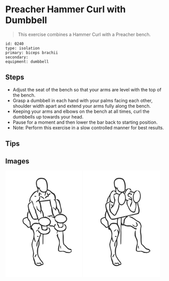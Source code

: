 # Preacher Hammer Curl with Dumbbell
> This exercise combines a Hammer Curl with a Preacher bench.

``` 
id: 0240 
type: isolation 
primary: biceps brachii 
secondary:  
equipment: dumbbell 
``` 

## Steps

 - Adjust the seat of the bench so that your arms are level with the top of the bench.
 - Grasp a dumbbell in each hand with your palms facing each other, shoulder width apart and extend your arms fully along the bench.
 - Keeping your arms and elbows on the bench at all times, curl the dumbbells up towards your head.
 - Pause for a moment and then lower the bar back to starting position.
 - Note: Perform this exercise in a slow controlled manner for best results.

## Tips


## Images

<svg width="240" height="250pt" viewBox="0 0 180 250" xmlns="http://www.w3.org/2000/svg">
  <g fill="#FFF">
    <path d="M0 0h180v250H0V0m74.33 21.47c-3.71 4.47-2.28 10.51-1.31 15.66.89 3.22 3.35 5.9 3.07 9.43-2.44 1.03-5.05 1.76-7.28 3.22-4.91 3.5-7.79 8.98-10.8 14.04-.91 3.69-2.61 7.82-1.05 11.53 1.53-3.25 2.31-6.83 2.37-10.42 4.14-6.69 8.9-13.59 16.48-16.64-.52 1.54-1 3.09-1.42 4.66 3.97-2.46 3.46-7.3 3.41-11.34 1.6 1.99 2.69 4.32 4.16 6.39 2.8 3.44 7.61 4.46 11.8 3.46-.55 2.86-1.26 5.71-1.33 8.64 1.54-2.5 2.95-5.13 3.43-8.06.01-1.48 1.17-2.34 2.12-3.27.16-.5.47-1.52.63-2.02 2.89.57 5.98 1.34 7.65 4 2.03 3.42 6.73 4.05 8.27 7.85 1.43 2.9 1.32 6.26 2.05 9.36-.91-.34-2.73-1.01-3.63-1.35 6.29 5.92 8.02 15.94 4.53 23.74-1.9-1.29-3.48-4.76-6.23-3.47 2.9 2.2 5.75 4.55 7.89 7.53.19-1.83.4-3.65.64-5.48 4.27 2.84 4.91 8.25 6.53 12.72 1.47-.29 3.03-.3 4.41-.94 1.56-3.24 2.61-7.06 1.23-10.56-2-5.87-2.08-12.2-4.2-18.04-.96-3.31-4.69-5.47-8.06-4.67.11.34.33 1.03.44 1.38 1.35.96 3.12 1.47 4.13 2.84 3.17 6.03 4.39 12.81 5.8 19.41.95 3.2-.43 6.5-1.96 9.28-.65-2.29-1.1-4.62-1.78-6.9-.86-2.88-4.12-4.34-4.62-7.39-1.18-5.16-.66-10.81-3.47-15.53.33-4.74 1.13-9.93-1.59-14.17-1.71-3.69-6.18-4.4-8.8-7.22-2.27-2.51-5.3-4.07-8.53-4.98.96-6.53.63-13.41-1.99-19.54-1.38-3.88-5.04-7.24-9.31-7.25-4.85-.83-10.58-.2-13.68 4.1m4.31 29.98c.11 3.1-.5 6.21.02 9.29.94-.78 1.85-1.59 2.77-2.38-.04-1.9-.07-3.81-.07-5.71 1.07 1.92 2.17 3.85 3.57 5.56-.14-2.1-1.19-3.91-2.29-5.64-1.34-.35-2.67-.73-4-1.12m19.3-.38c-.03 1.6-.01 3.21.04 4.81.92 1.14 1.69 2.39 2.16 3.79-.99.01-1.98.02-2.98.01-2.02 1.28-3.92 2.89-4.36 5.38 2.54.02 4.11-1.86 5.55-3.68.63.15 1.88.44 2.51.58.63-1.62.54-3.81 2.23-4.76 1.06-1.06 3.86-1.84 2.37-3.69-2.05.31-3.57 1.81-5.11 3.06-.41-2-.8-4.08-2.41-5.5m-28.7 8.33c-.42.58-.84 1.16-1.25 1.75 1.53.18 3.05.36 4.58.53l-.08-1.86-3.25-.42m11.87.62c1.33 2.09 3.75 2.66 5.81 3.73 1.67 1.22 3.08 2.76 4.63 4.12-.57-5.07-5.87-7.55-10.44-7.85m-1.47 2.26c.28 2.06-.26 4.05-.98 5.96-3.03 1.13-5.61 3.25-7.16 6.11 2.4-.07 4.02-1.86 5.74-3.26 2.6 3.76 4.4 8.25 4.45 12.87.46 3.86 2.54 8.28-.48 11.67-1.58-2.13-3.71-3.75-5.44-5.73-.72-1.7-1.11-3.51-1.55-5.29-.56-.62-1.11-1.24-1.67-1.86 1.01 2.83 1.4 5.81 1.71 8.78 2.68 1.93 4.74 4.73 7.96 5.84.02 1.73.45 3.43 1.41 4.89.32-2.93.12-5.88.55-8.79 2.77 4.41 4.18 9.62 4.05 14.83.56.15 1.69.43 2.25.58.49-6.01-1.52-12.36-5.27-17.07.21-6.26-1.57-12.32-3.19-18.29 7.32-.83 14.63-1.79 21.96-2.64.33 5.35 1.23 10.68 3.71 15.5.59 6.22.77 12.79 3.94 18.38-4.55-.43-8.87 1.43-13.27 2.26-.04.18-.12.53-.17.71 1.44.09 2.88.11 4.32.07.1.36.29 1.08.39 1.44 1.18-.13 3.56-.38 4.74-.5a97.91 97.91 0 0 0-4.78-1.17c3.32-.19 6.56-1.03 9.69-2.11.45 1.02.91 2.04 1.37 3.06-2.4-.57-4.87-.65-7.32-.63 2.75 1.58 5.97 2.22 8.56 4.06 1.03 2.05.84 4.6 2.24 6.51 1.09 1.61 2.75 2.69 4.23 3.9.18 1.97-.53 4.34 1.06 5.9 1.4 1.69 1.74 3.91 2.38 5.95 2.68.12 5.36.12 8.04.1 1.05-1.07 2.11-2.14 3.16-3.21.02-2.45.03-4.9.07-7.35 4.48-1.72 8.88-5.37 8.86-10.55-.76-6.12-6.56-9.7-11.9-11.54-6.13.13-13.69 1.03-17.09 6.88-1.55-3.46-3.81-6.72-4.24-10.58-.44-4.76-1.51-9.46-3.25-13.91-1.89-4.79-1.26-10.14-3.39-14.85l2.58-1.12c-9.4 1.03-18.76 2.36-28.12 3.73 1.21-3.79 2.64-7.72 1.19-11.7-.46.71-.91 1.44-1.34 2.17m-18.91 6.83c.28 1.13.83 3.39 1.11 4.52-3.16.78-6.79 2-8.19 5.23-2.24 4.73.68 9.83.18 14.77.8.6 1.6 1.22 2.44 1.78l-3.35-.53c5.86 5.25 6.26 14 12.02 19.32 3.39 2.07 7.55 1.49 11.04-.02 1.99 2.77 2.3 6.18 2.53 9.48-4.07-1.1-8.52-1.63-12.48.22-2.8 1.04-3.76 4.07-5.37 6.31-2.33-3.93-.2-9.05-3.16-12.6-1.33-1.93-2.59-3.91-4.01-5.77-.41-4.49-.66-9.16 1.16-13.4-.52-.77-1.03-1.54-1.55-2.3-1.69 3.97-3.06 8.17-1.72 12.49-2.73 1.25-5.72 1.89-8.37 3.3-4.27 3.66-2.82 11.44 1.76 14.33 3.22 2.14 5.74 5.08 8.28 7.97.8.04 2.42.13 3.23.17.86-.52 1.73-1.03 2.6-1.54-.01 1.41-.2 2.84-.01 4.26.82 1.66 2.78 1.79 4.35 2.18 2.33 4.13 4.1 8.86 3.03 13.65.37 7.4-4.05 13.8-4.78 21.03.38 5.81 2.81 11.26 3.56 17.02.47 3.61-.39 7.21-.49 10.82 1.06 3.56.82 7.42 2.55 10.78 1.47 2.6.61 6.25 3.09 8.28 3.84 3.9 10.71 4.55 15.06 1.17 1.57-.32 4.05-.35 4.2-2.47.59-2.78-1.71-4.85-3.19-6.87-3.2-3.28-5.22-7.42-7.58-11.28-2.47-5.1-1.94-11.01-1.57-16.49.24-4.53 3.3-8.42 3.16-13 .2-4.16-1.04-8.4.36-12.45.71-3.65 3.07-6.81 3.1-10.61l3.87 1.04c.34 8.03-.4 16.08.07 24.12.5-.81.99-1.63 1.48-2.44-.02-7.03.22-14.05.36-21.07 4.19-.47 8.77-.15 12.45-2.53 2.17-1.99 3.93-4.79 3.53-7.86.02-2.91-1.72-6.83-5.15-6.63 1.55 2.82 4.85 6.07 2.61 9.44-5.14 7.7-18.28 7.11-23.24-.5-.78-.93-1.08-2.6-2.56-2.57-.68 1.25.35 2.89.42 4.25 1.8 1.38 3.46 2.92 5.12 4.45-3.19 5.34-3.55 11.81-6.93 17.03-2.45 4.09-3.01 9.02-2.39 13.68 3.46-3.69.99-9.77 4.46-13.67.09 3.74.57 7.66-.74 11.26-4.18 9.09-3.76 20.55 1.98 28.88 2.33 4.96 6.41 8.67 9.45 13.16-1.06.42-2.12.84-3.18 1.25-1.2-1.37-1.98-4.36-4.37-3.61-2.45.5-4.94.62-7.41.17-.19.45-.57 1.35-.77 1.8 2.94.42 5.9.59 8.83.02.56.35 1.69 1.05 2.26 1.4-3.57 3.1-9.71 2.68-12.45-1.3-.92-5.78-3.9-10.92-5.16-16.61.18-2.71 1.21-5.32.99-8.06-.5-6.47-3.24-12.52-3.82-18.97-.02-4.89 1.8-9.55 3.46-14.08 1.66 2.33 1.51 6.41 4.62 7.3-1.24-5.04-3.5-9.98-3.54-15.2 1.7-7.44-1.79-14.75-6.41-20.41 1.65-2.4 2.97-5.33 5.58-6.84 4.02-1.15 8.24 0 12.34-.26.7.9 1.41 1.8 2.11 2.7.54.14 1.62.43 2.16.57-.15 3.74 1.11 7.24 2.1 10.78 4.18.63 9.91 3.45 12.92-.85 1.82-2.35.05-5.48-.24-8.06 1.53-.79 3.06-1.6 4.58-2.42.38.68.76 1.36 1.15 2.04l-2.89-.62c3.76 3.21 9.15.07 13.1 3.11.38 1.49.79 2.97 1.2 4.46 2.02 1.65 3.97 3.39 6.11 4.88-.45 2.3-.83 4.64-1.84 6.78 1.89-1.66 2.62-4.34 3.79-6.52 3.21 2.15 7.15.5 10.71.66.94 10.17-.86 20.59 2.01 30.53 3.82 2.88 6.51 6.87 9.95 10.12 2.28 2.36 5.79 2.05 8.47 3.62.49 1.59-1.07 2.77-2.2 3.56-2.28 1.69-5.2.38-7.74.29-3.2-.16-5.74-2.76-9-2.52-3.34-.21-7.33 1.51-9.99-1.26.3-4.19.4-8.5 1.91-12.48.04-3.68.29-7.38-.16-11.04-.34-2.92-2.3-5.26-3.33-7.94-.59-2.41-.72-4.91-.96-7.37-.32-.06-.94-.19-1.26-.26-.33 1.11-.62 2.22-.87 3.35l-1.04-.18c1.75 5.62 5.58 10.51 6.07 16.52.62 4.11-1.16 7.96-1.99 11.9-.66 2.77-.47 5.63-.4 8.45 2.48 2.36 5.92 2.73 9.17 2.1 3.7-.87 6.86 1.44 10.03 2.95 2.3-.14 4.57.3 6.86.42 1.94-.48 3.63-1.65 5.33-2.66l.37-.42c.13-1.53.21-3.09-.12-4.6-.58-2.96-4.27-1.83-6.28-3.16-4.2-2.65-6.53-7.39-10.83-9.95-2.32-6.81-.9-14.05-1.5-21.06-.37-3.04-1.12-6.01-1.49-9.05 1.56-.59 3.12-1.19 4.68-1.77 1.76-2.38 3.92-4.93 3.34-8.12.17-3.6-2.53-7.24-6.29-7.4 1.29 1.92 3 3.52 4.2 5.51 1.61 4.19-2.29 7.94-5.93 9.24-7.47 3.18-16.9-.62-19.84-8.26 1.15-2.11 2.88-4.08 3.18-6.54-1.06.31-2.1.7-3.14 1.07-.3 1.27-.6 2.53-.89 3.8-3.27-1.81-7.01-2.05-10.64-1.5 1.13-3.46 4.18-7 2.61-10.78-1.63-4.53-5.82-7.43-10.21-8.93-.16-.24-.46-.73-.61-.98-6.35.65-13.31 1.57-17.78 6.67-.99-4.75-2.27-9.47-4.35-13.87-1.41-2.98-.91-6.5-2.53-9.39-2.16-3.71-4.82-7.39-5.23-11.79-.45-4.03-2.22-8.01-5.29-10.72m16.44 68.69l1.15.44c1.05-1.94 2.03-3.92 2.71-6.02-2.16.88-5.23 2.84-3.86 5.58m-5.52 5.21a5.394 5.394 0 0 0 5.14-5.04c-1.93 1.44-3.78 3.03-5.14 5.04m3.08 10.33c0 .6 0 1.78-.01 2.37 1.48-.12 2.95-.33 4.4-.67-1.21-1.14-2.82-1.44-4.39-1.7m55.99 30.57c-.13-2.79-.41-5.56-.73-8.33-2.24 2.49-1.22 6.02.73 8.33m-60 14.6c-.75 1.69-2.62 3.45-1.44 5.39 2.24-2.14 3.4-5.05 4.54-7.85-1.32.4-2.54 1.13-3.1 2.46z"/>
    <path d="M75.41 23.41c3.84-4.55 10.65-4.68 15.82-2.62 3.19 1.56 4.17 5.24 5.11 8.37 1.31 5.13 1.32 10.52.94 15.78-.32 3.54-4.36 4.86-7.38 4.6-4.11-.19-7.27-3.37-9.24-6.72.47-.66.94-1.31 1.41-1.96-3.24-.28-5.99-2.02-7.49-4.91.01-4.18-1.8-8.77.83-12.54zM55.62 79.38c1.61-2.44 4.43-3.63 6.68-5.35 3.18 5.4 3.06 11.99 6.38 17.32 1.48 2.68 1.06 5.93 2.38 8.67 1.79 4.07 3.04 8.34 4.02 12.66-3.08.2-6.17.2-9.25-.03-4.09-7.52-7.59-15.38-10.28-23.5-.4-3.2-1.59-6.73.07-9.77zM121.84 105.83c5.99-2.55 13.97-2.3 18.77 2.52 1.91 1.65 2.13 4.24 2.42 6.57-1.9 4.88-7.16 6.87-12.06 6.81-6.31.71-12.35-3.23-14.76-9 1.24-2.73 2.55-5.84 5.63-6.9zM42.43 116.08c1.19-3.66 5.6-3.88 8.67-5.04 1.81 3.02 2.9 6.65 5.65 8.99.15 3.66.77 7.28 1.7 10.81-1.2.65-2.41 1.29-3.62 1.93-2.91-2.64-5.35-5.81-8.69-7.96-2.9-1.82-4.21-5.43-3.71-8.73zM84.83 112.39c6.05-2.01 13.96-1.64 18.31 3.59 2.25 2.47 2.15 6.58-.06 9.04-1.96 2.38-5.12 3.01-7.95 3.67l.74 1.29c-5.62-1.27-12.5-1.7-15.84-7.16-3.54-3.86.76-9.17 4.8-10.43zM123.27 122.87c3.64 1.38 7.55 1.4 11.38 1.17.01 2.03.03 4.05.05 6.08-1.94 2.74-5.09 2.85-8.14 2.54-.28-2.55-.75-5.18-3.12-6.62-.06-1.06-.12-2.11-.17-3.17zM85.97 130.26c3.71.97 7.54 1.07 11.35.83.02 1.69.07 3.38.13 5.07-1.24.92-2.38 2.04-3.82 2.65-2.45.71-4.54-.99-6.6-2 0-2.23.34-4.62-1.06-6.55z"/>
  </g>
  <g fill="#333">
    <path d="M74.33 21.47c3.1-4.3 8.83-4.93 13.68-4.1 4.27.01 7.93 3.37 9.31 7.25 2.62 6.13 2.95 13.01 1.99 19.54 3.23.91 6.26 2.47 8.53 4.98 2.62 2.82 7.09 3.53 8.8 7.22 2.72 4.24 1.92 9.43 1.59 14.17 2.81 4.72 2.29 10.37 3.47 15.53.5 3.05 3.76 4.51 4.62 7.39.68 2.28 1.13 4.61 1.78 6.9 1.53-2.78 2.91-6.08 1.96-9.28-1.41-6.6-2.63-13.38-5.8-19.41-1.01-1.37-2.78-1.88-4.13-2.84-.11-.35-.33-1.04-.44-1.38 3.37-.8 7.1 1.36 8.06 4.67 2.12 5.84 2.2 12.17 4.2 18.04 1.38 3.5.33 7.32-1.23 10.56-1.38.64-2.94.65-4.41.94-1.62-4.47-2.26-9.88-6.53-12.72-.24 1.83-.45 3.65-.64 5.48-2.14-2.98-4.99-5.33-7.89-7.53 2.75-1.29 4.33 2.18 6.23 3.47 3.49-7.8 1.76-17.82-4.53-23.74.9.34 2.72 1.01 3.63 1.35-.73-3.1-.62-6.46-2.05-9.36-1.54-3.8-6.24-4.43-8.27-7.85-1.67-2.66-4.76-3.43-7.65-4-.16.5-.47 1.52-.63 2.02-.95.93-2.11 1.79-2.12 3.27-.48 2.93-1.89 5.56-3.43 8.06.07-2.93.78-5.78 1.33-8.64-4.19 1-9-.02-11.8-3.46-1.47-2.07-2.56-4.4-4.16-6.39.05 4.04.56 8.88-3.41 11.34.42-1.57.9-3.12 1.42-4.66-7.58 3.05-12.34 9.95-16.48 16.64-.06 3.59-.84 7.17-2.37 10.42-1.56-3.71.14-7.84 1.05-11.53 3.01-5.06 5.89-10.54 10.8-14.04 2.23-1.46 4.84-2.19 7.28-3.22.28-3.53-2.18-6.21-3.07-9.43-.97-5.15-2.4-11.19 1.31-15.66m1.08 1.94c-2.63 3.77-.82 8.36-.83 12.54 1.5 2.89 4.25 4.63 7.49 4.91-.47.65-.94 1.3-1.41 1.96 1.97 3.35 5.13 6.53 9.24 6.72 3.02.26 7.06-1.06 7.38-4.6.38-5.26.37-10.65-.94-15.78-.94-3.13-1.92-6.81-5.11-8.37-5.17-2.06-11.98-1.93-15.82 2.62z"/>
    <path d="M78.64 51.45c1.33.39 2.66.77 4 1.12 1.1 1.73 2.15 3.54 2.29 5.64-1.4-1.71-2.5-3.64-3.57-5.56 0 1.9.03 3.81.07 5.71-.92.79-1.83 1.6-2.77 2.38-.52-3.08.09-6.19-.02-9.29zM97.94 51.07c1.61 1.42 2 3.5 2.41 5.5 1.54-1.25 3.06-2.75 5.11-3.06 1.49 1.85-1.31 2.63-2.37 3.69-1.69.95-1.6 3.14-2.23 4.76-.63-.14-1.88-.43-2.51-.58-1.44 1.82-3.01 3.7-5.55 3.68.44-2.49 2.34-4.1 4.36-5.38 1 .01 1.99 0 2.98-.01-.47-1.4-1.24-2.65-2.16-3.79-.05-1.6-.07-3.21-.04-4.81zM69.24 59.4l3.25.42.08 1.86c-1.53-.17-3.05-.35-4.58-.53.41-.59.83-1.17 1.25-1.75zM81.11 60.02c4.57.3 9.87 2.78 10.44 7.85-1.55-1.36-2.96-2.9-4.63-4.12-2.06-1.07-4.48-1.64-5.81-3.73z"/>
    <path d="M79.64 62.28c.43-.73.88-1.46 1.34-2.17 1.45 3.98.02 7.91-1.19 11.7 9.36-1.37 18.72-2.7 28.12-3.73l-2.58 1.12c2.13 4.71 1.5 10.06 3.39 14.85 1.74 4.45 2.81 9.15 3.25 13.91.43 3.86 2.69 7.12 4.24 10.58 3.4-5.85 10.96-6.75 17.09-6.88 5.34 1.84 11.14 5.42 11.9 11.54.02 5.18-4.38 8.83-8.86 10.55-.04 2.45-.05 4.9-.07 7.35-1.05 1.07-2.11 2.14-3.16 3.21-2.68.02-5.36.02-8.04-.1-.64-2.04-.98-4.26-2.38-5.95-1.59-1.56-.88-3.93-1.06-5.9-1.48-1.21-3.14-2.29-4.23-3.9-1.4-1.91-1.21-4.46-2.24-6.51-2.59-1.84-5.81-2.48-8.56-4.06 2.45-.02 4.92.06 7.32.63-.46-1.02-.92-2.04-1.37-3.06-3.13 1.08-6.37 1.92-9.69 2.11 1.6.35 3.2.74 4.78 1.17-1.18.12-3.56.37-4.74.5-.1-.36-.29-1.08-.39-1.44-1.44.04-2.88.02-4.32-.07.05-.18.13-.53.17-.71 4.4-.83 8.72-2.69 13.27-2.26-3.17-5.59-3.35-12.16-3.94-18.38-2.48-4.82-3.38-10.15-3.71-15.5-7.33.85-14.64 1.81-21.96 2.64 1.62 5.97 3.4 12.03 3.19 18.29 3.75 4.71 5.76 11.06 5.27 17.07-.56-.15-1.69-.43-2.25-.58.13-5.21-1.28-10.42-4.05-14.83-.43 2.91-.23 5.86-.55 8.79-.96-1.46-1.39-3.16-1.41-4.89-3.22-1.11-5.28-3.91-7.96-5.84-.31-2.97-.7-5.95-1.71-8.78.56.62 1.11 1.24 1.67 1.86.44 1.78.83 3.59 1.55 5.29 1.73 1.98 3.86 3.6 5.44 5.73 3.02-3.39.94-7.81.48-11.67-.05-4.62-1.85-9.11-4.45-12.87-1.72 1.4-3.34 3.19-5.74 3.26 1.55-2.86 4.13-4.98 7.16-6.11.72-1.91 1.26-3.9.98-5.96m42.2 43.55c-3.08 1.06-4.39 4.17-5.63 6.9 2.41 5.77 8.45 9.71 14.76 9 4.9.06 10.16-1.93 12.06-6.81-.29-2.33-.51-4.92-2.42-6.57-4.8-4.82-12.78-5.07-18.77-2.52m1.43 17.04c.05 1.06.11 2.11.17 3.17 2.37 1.44 2.84 4.07 3.12 6.62 3.05.31 6.2.2 8.14-2.54-.02-2.03-.04-4.05-.05-6.08-3.83.23-7.74.21-11.38-1.17z"/>
    <path d="M60.73 69.11c3.07 2.71 4.84 6.69 5.29 10.72.41 4.4 3.07 8.08 5.23 11.79 1.62 2.89 1.12 6.41 2.53 9.39 2.08 4.4 3.36 9.12 4.35 13.87 4.47-5.1 11.43-6.02 17.78-6.67.15.25.45.74.61.98 4.39 1.5 8.58 4.4 10.21 8.93 1.57 3.78-1.48 7.32-2.61 10.78 3.63-.55 7.37-.31 10.64 1.5.29-1.27.59-2.53.89-3.8 1.04-.37 2.08-.76 3.14-1.07-.3 2.46-2.03 4.43-3.18 6.54 2.94 7.64 12.37 11.44 19.84 8.26 3.64-1.3 7.54-5.05 5.93-9.24-1.2-1.99-2.91-3.59-4.2-5.51 3.76.16 6.46 3.8 6.29 7.4.58 3.19-1.58 5.74-3.34 8.12-1.56.58-3.12 1.18-4.68 1.77.37 3.04 1.12 6.01 1.49 9.05.6 7.01-.82 14.25 1.5 21.06 4.3 2.56 6.63 7.3 10.83 9.95 2.01 1.33 5.7.2 6.28 3.16.33 1.51.25 3.07.12 4.6l-.37.42c-1.7 1.01-3.39 2.18-5.33 2.66-2.29-.12-4.56-.56-6.86-.42-3.17-1.51-6.33-3.82-10.03-2.95-3.25.63-6.69.26-9.17-2.1-.07-2.82-.26-5.68.4-8.45.83-3.94 2.61-7.79 1.99-11.9-.49-6.01-4.32-10.9-6.07-16.52l1.04.18c.25-1.13.54-2.24.87-3.35.32.07.94.2 1.26.26.24 2.46.37 4.96.96 7.37 1.03 2.68 2.99 5.02 3.33 7.94.45 3.66.2 7.36.16 11.04-1.51 3.98-1.61 8.29-1.91 12.48 2.66 2.77 6.65 1.05 9.99 1.26 3.26-.24 5.8 2.36 9 2.52 2.54.09 5.46 1.4 7.74-.29 1.13-.79 2.69-1.97 2.2-3.56-2.68-1.57-6.19-1.26-8.47-3.62-3.44-3.25-6.13-7.24-9.95-10.12-2.87-9.94-1.07-20.36-2.01-30.53-3.56-.16-7.5 1.49-10.71-.66-1.17 2.18-1.9 4.86-3.79 6.52 1.01-2.14 1.39-4.48 1.84-6.78-2.14-1.49-4.09-3.23-6.11-4.88-.41-1.49-.82-2.97-1.2-4.46-3.95-3.04-9.34.1-13.1-3.11l2.89.62c-.39-.68-.77-1.36-1.15-2.04-1.52.82-3.05 1.63-4.58 2.42.29 2.58 2.06 5.71.24 8.06-3.01 4.3-8.74 1.48-12.92.85-.99-3.54-2.25-7.04-2.1-10.78-.54-.14-1.62-.43-2.16-.57-.7-.9-1.41-1.8-2.11-2.7-4.1.26-8.32-.89-12.34.26-2.61 1.51-3.93 4.44-5.58 6.84 4.62 5.66 8.11 12.97 6.41 20.41.04 5.22 2.3 10.16 3.54 15.2-3.11-.89-2.96-4.97-4.62-7.3-1.66 4.53-3.48 9.19-3.46 14.08.58 6.45 3.32 12.5 3.82 18.97.22 2.74-.81 5.35-.99 8.06 1.26 5.69 4.24 10.83 5.16 16.61 2.74 3.98 8.88 4.4 12.45 1.3-.57-.35-1.7-1.05-2.26-1.4-2.93.57-5.89.4-8.83-.02.2-.45.58-1.35.77-1.8 2.47.45 4.96.33 7.41-.17 2.39-.75 3.17 2.24 4.37 3.61 1.06-.41 2.12-.83 3.18-1.25-3.04-4.49-7.12-8.2-9.45-13.16-5.74-8.33-6.16-19.79-1.98-28.88 1.31-3.6.83-7.52.74-11.26-3.47 3.9-1 9.98-4.46 13.67-.62-4.66-.06-9.59 2.39-13.68 3.38-5.22 3.74-11.69 6.93-17.03-1.66-1.53-3.32-3.07-5.12-4.45-.07-1.36-1.1-3-.42-4.25 1.48-.03 1.78 1.64 2.56 2.57 4.96 7.61 18.1 8.2 23.24.5 2.24-3.37-1.06-6.62-2.61-9.44 3.43-.2 5.17 3.72 5.15 6.63.4 3.07-1.36 5.87-3.53 7.86-3.68 2.38-8.26 2.06-12.45 2.53-.14 7.02-.38 14.04-.36 21.07-.49.81-.98 1.63-1.48 2.44-.47-8.04.27-16.09-.07-24.12l-3.87-1.04c-.03 3.8-2.39 6.96-3.1 10.61-1.4 4.05-.16 8.29-.36 12.45.14 4.58-2.92 8.47-3.16 13-.37 5.48-.9 11.39 1.57 16.49 2.36 3.86 4.38 8 7.58 11.28 1.48 2.02 3.78 4.09 3.19 6.87-.15 2.12-2.63 2.15-4.2 2.47-4.35 3.38-11.22 2.73-15.06-1.17-2.48-2.03-1.62-5.68-3.09-8.28-1.73-3.36-1.49-7.22-2.55-10.78.1-3.61.96-7.21.49-10.82-.75-5.76-3.18-11.21-3.56-17.02.73-7.23 5.15-13.63 4.78-21.03 1.07-4.79-.7-9.52-3.03-13.65-1.57-.39-3.53-.52-4.35-2.18-.19-1.42 0-2.85.01-4.26-.87.51-1.74 1.02-2.6 1.54-.81-.04-2.43-.13-3.23-.17-2.54-2.89-5.06-5.83-8.28-7.97-4.58-2.89-6.03-10.67-1.76-14.33 2.65-1.41 5.64-2.05 8.37-3.3-1.34-4.32.03-8.52 1.72-12.49.52.76 1.03 1.53 1.55 2.3-1.82 4.24-1.57 8.91-1.16 13.4 1.42 1.86 2.68 3.84 4.01 5.77 2.96 3.55.83 8.67 3.16 12.6 1.61-2.24 2.57-5.27 5.37-6.31 3.96-1.85 8.41-1.32 12.48-.22-.23-3.3-.54-6.71-2.53-9.48-3.49 1.51-7.65 2.09-11.04.02-5.76-5.32-6.16-14.07-12.02-19.32l3.35.53c-.84-.56-1.64-1.18-2.44-1.78.5-4.94-2.42-10.04-.18-14.77 1.4-3.23 5.03-4.45 8.19-5.23-.28-1.13-.83-3.39-1.11-4.52m-5.11 10.27c-1.66 3.04-.47 6.57-.07 9.77 2.69 8.12 6.19 15.98 10.28 23.5 3.08.23 6.17.23 9.25.03-.98-4.32-2.23-8.59-4.02-12.66-1.32-2.74-.9-5.99-2.38-8.67-3.32-5.33-3.2-11.92-6.38-17.32-2.25 1.72-5.07 2.91-6.68 5.35m-13.19 36.7c-.5 3.3.81 6.91 3.71 8.73 3.34 2.15 5.78 5.32 8.69 7.96 1.21-.64 2.42-1.28 3.62-1.93-.93-3.53-1.55-7.15-1.7-10.81-2.75-2.34-3.84-5.97-5.65-8.99-3.07 1.16-7.48 1.38-8.67 5.04m42.4-3.69c-4.04 1.26-8.34 6.57-4.8 10.43 3.34 5.46 10.22 5.89 15.84 7.16l-.74-1.29c2.83-.66 5.99-1.29 7.95-3.67 2.21-2.46 2.31-6.57.06-9.04-4.35-5.23-12.26-5.6-18.31-3.59m1.14 17.87c1.4 1.93 1.06 4.32 1.06 6.55 2.06 1.01 4.15 2.71 6.6 2 1.44-.61 2.58-1.73 3.82-2.65-.06-1.69-.11-3.38-.13-5.07-3.81.24-7.64.14-11.35-.83z"/>
    <path d="M77.17 137.8c-1.37-2.74 1.7-4.7 3.86-5.58-.68 2.1-1.66 4.08-2.71 6.02l-1.15-.44zM71.65 143.01c1.36-2.01 3.21-3.6 5.14-5.04a5.394 5.394 0 0 1-5.14 5.04zM74.73 153.34c1.57.26 3.18.56 4.39 1.7-1.45.34-2.92.55-4.4.67.01-.59.01-1.77.01-2.37zM130.72 183.91c-1.95-2.31-2.97-5.84-.73-8.33.32 2.77.6 5.54.73 8.33zM70.72 198.51c.56-1.33 1.78-2.06 3.1-2.46-1.14 2.8-2.3 5.71-4.54 7.85-1.18-1.94.69-3.7 1.44-5.39z"/>
  </g>
</svg>

<svg width="240" height="250pt" viewBox="0 0 180 250" xmlns="http://www.w3.org/2000/svg">
  <g fill="#FFF">
    <path d="M0 0h180v250H0V0m72.21 25.94c-.89 3.01.13 6.1.42 9.12.22 4.41 4.22 7.69 3.35 12.3-2.62-.64-5.36-.75-7.93.2-3.92 4.01-5.43 9.51-8.73 13.94-2.81 4.08-3.59 9.12-4.69 13.85.49-.39 1.48-1.16 1.97-1.54 1.92-4.29 2.16-9.29 5.31-13.01-.02 5.1-.43 11.55 4.54 14.66 1.42.52 4.4 1.91 4.74-.47-.87-1.53-3.2-.59-4.3-1.9-4.09-4.1-3.92-10.72-2.51-15.95 1.02-4.15 4.09-7.39 7.85-9.27 2.31 1.36 4.26 3.18 5.49 5.59-2.41-.09-4.39 1.17-6.2 2.58.04 3.62-.23 7.32.93 10.81 1.76 5.66-1.43 11.07-2.81 16.42-.9-1.77-1.47-3.95-3.6-4.58.36 1.95.87 3.88 1.44 5.79-1.11 1.16-2.21 2.32-3.29 3.5.58.49 1.17.98 1.75 1.47 1.77-2.92 5.48-4.39 6.43-7.82 1.41-4.16 2.53-8.42 3.33-12.73-2.02-3.44-2.09-7.58-3.77-11.18 1.68-.83 3.25-1.96 5.08-2.44 2.39-.51 4.57.91 6.8 1.51-2.25 6.69-3.72 14.61.15 21-1.52 4.47-1.34 9.37-3.41 13.68-2 4.39-3.75 8.96-6.46 12.98-4.01-3.54-10.13-7.2-9.6-13.31l-1.32-1.77c-.3-4.37.98-9.05-.31-13.22-.29.05-.86.14-1.15.19-.74 5.9-1.11 11.96.3 17.79 1.51 4.46 5.49 7.25 8.63 10.51 1 .96 2.52 1.87 3.93 1.21 3.2-1.51 4.02-5.22 5.45-8.11 2.96-5.73 5.82-12.26 4.6-18.83 2.28 3.35 7.16 3.12 9.86.53 2.97-2.28 3.95-6.03 5.56-9.23 2.99-.32 1.4 3.05 1.73 4.8-.45 5.07 3.42 8.97 4.83 13.57 1.76 5.42 6.69 9.58 12.35 10.26 1.82.01 3.11-1.63 3.51-3.26a82.73 82.73 0 0 0 2.78-19.1c8.6-2.27 10.92-12.88 9.65-20.6-.87-3.33-1.6-8.42-5.83-8.86-3.56-.84-7.28.55-9.21 3.69-2.07-.8-4.19-1.48-6.38-1.88-.46-2.21-.77-4.95-2.84-6.27-2.97-1.43-7.18-1.15-9.01 1.93-.58-.15-1.76-.45-2.34-.6 1.23-7.55.45-15.81-3.62-22.43-3.14-4.35-8.93-4.69-13.81-4.22-4.67.35-8.63 4.21-9.64 8.7M61.03 70.08c-.4 1.46.69 2.88 1.28 4.15.13 1.14 2.4.9 1.58-.34-.86-1.21-1.37-3.4-2.86-3.81m-7.41 6.37c-3.52 5.41-.28 11.86.32 17.65-1.61 4.69-4.38 9.35-2.55 14.46-3.57 2.02-8.94 1.86-10.6 6.3-.63 3.9-.1 8.52 3.41 10.95 3.4 2.29 6.19 5.28 8.82 8.39.8.05 2.41.14 3.21.19.91-.51 1.82-1.01 2.73-1.51-.06 1.38-.28 2.79-.13 4.18.8 1.7 2.8 1.83 4.39 2.22 2.33 4.13 4.11 8.87 3.02 13.66.39 7.41-4.08 13.81-4.78 21.05.37 5.47 2.53 10.63 3.43 16.01.55 3.8.16 7.69-.56 11.44.41 1.58.96 3.13 1.17 4.76-.01 4.37 2.86 8.02 3.13 12.37 2.78 5.86 11.63 7.45 16.58 3.44 1.6-.26 4.09-.32 4.23-2.45.61-2.77-1.67-4.83-3.15-6.83-3.25-3.29-5.24-7.49-7.64-11.37-2.45-5.1-1.9-10.99-1.54-16.46.22-3.79 2.33-7.08 2.99-10.77.44-3.68-.14-7.38-.13-11.06.83-7.99 6.2-14.92 5.9-23.11.14-4.71-1.83-9.06-4.05-13.09-.92-4.68-.81-9.73.69-14.3 2.03-.35 4.05-.8 6.07-1.23-.25 10.98-.67 21.97-.85 32.96.36 9.92-.67 19.85-.02 29.76.49-.84.96-1.68 1.44-2.52-.17-10.5.84-21.02.09-31.51.03-4.01.35-8.01.44-12.02 1.97.73 4 1.32 6.03.4 4.62 3.01 10.14 2.9 15.41 2.9 4.16 1.84 7.62 4.95 11.7 6.98 1.03-.26 2.06-.51 3.1-.77-.06-.42-.17-1.25-.23-1.67-1.76-.46-3.56-.84-5.24-1.55-2.62-1.42-4.56-3.99-7.53-4.78-3.2-1.26-6.7-.67-10.04-.9-2.61-.13-4.86-1.61-7.14-2.72 2.31-4.16.65-9.56 3.94-13.22 1.24-1.94 3.33-2.97 5.31-3.98.01-.22.02-.65.02-.86l-2.1-.48c8.68-.7 17.02-3.59 25.54-5.27 3.36-.57 3.41-4.62 4.1-7.23.31-6.56-3.32-12.5-3.51-19.04-.62.2-1.86.6-2.48.81 1.6 6.61 4.3 13.44 3.04 20.32-.2 2.51-2.97 3.47-5.05 4-16.85 3.85-33.66 7.92-50.56 11.57-2.68.57-5.44.29-8.15.12-4.1-7.32-7.29-15.11-10.2-22.96-1.1-3.59-2.59-7.82-.42-11.29 1.46-2.88 5.93-1.21 6.77-4.73-2.83.6-6.08.83-8.37 2.79m54.32 31.75c.17.18.5.54.67.71 5.43 1.99 10.52 4.85 14.93 8.61 2.38 2.17 5.71 2.83 8.12 4.93 1.57 2.61 2.93 5.5 3.5 8.49-1.43 6.51-2.33 13.39-.67 19.95.78 7.54-.49 15.27 1.94 22.62 3.86 2.92 6.56 6.99 10.07 10.25 2.64 2.83 7.5 1.41 9.4 5.16-2.19 1.03-4.22 3.16-6.82 2.71-2.71-.42-5.58-.33-8.05-1.66-4.06-2.38-8.82-.91-13.22-.99-.62-.63-1.23-1.26-1.84-1.89.11-4.39.82-8.72 1.88-12.97.07-4.78.81-10-1.57-14.38-3.81-5.96-2.8-13.38-3.11-20.11-2.89 3.73-2.37 9.16-2.25 13.69 2.52 6.23 6.73 12.45 5.2 19.53-1.46 5-2.78 10.13-2.22 15.4 2.45 2.43 5.91 2.79 9.16 2.16 3.76-.91 6.94 1.48 10.15 3 1.26-.09 2.54-.14 3.8.08 3.58.79 7.47-.99 9.95-3.5 1.65-1.59-.19-3.5-1.33-4.68-1.59-1.9-4.42-1.2-6.4-2.42-4.18-2.64-6.49-7.37-10.78-9.91-2.81-8.15-.15-16.91-2.19-25.18-.78-3.57-.32-7.24-.36-10.86.07-2.85 1.91-5.68.67-8.5-1.04-2.75-1.68-5.92-4.1-7.83-2.11-2.14-5.29-2.52-7.55-4.42-2.21-1.81-4.35-3.74-6.9-5.08-3.08-1.68-6.35-4.11-10.08-2.91m15.53 13.41c1 2.07 2.17 4.12 2.54 6.41-.48 1.51-1.91 2.44-2.88 3.62-2.73-1.71-5.28-3.68-7.92-5.5 1.26 4.04 5.33 6.01 9.29 6.36 1.23-1.13 2.62-2.16 3.51-3.61.16-2.75-1.46-5.09-2.86-7.3-.42.01-1.26.01-1.68.02m7.72 62.02c-.6-2.56-.98-5.15-1.11-7.77-2.59 1.99-1.4 6.2 1.11 7.77z"/>
    <path d="M74.42 25.54c1.17-4.01 5.71-5.79 9.51-6.08 3.67.25 8.19.49 10.25 4.08 3.44 6.54 3.6 14.21 3.09 21.42-.41 3.8-4.94 5.05-8.15 4.49-3.87-.53-6.66-3.59-8.54-6.78.45-.43 1.35-1.31 1.81-1.75-3.32-.3-6.3-1.94-7.81-5 .08-3.46-1.3-6.99-.16-10.38z"/>
    <path d="M77.81 41.66c2.33 2.61 3.23 6.4 6.33 8.3 1.64 1.16 3.65 1.49 5.56 1.93-1.94.89-3.64 2.18-5.1 3.73a29.789 29.789 0 0 0-6.14-3.05l-1.02-2.67c.26-2.74.33-5.49.37-8.24zM98.67 55.03c.76-5.32 3.91-9.87 8.61-12.48 2.25 1.72 4.32 3.69 5.6 6.27-.73-.06-2.2-.16-2.93-.22-.23.54-.7 1.61-.93 2.14-1.78 1.54-3.33 3.29-4.82 5.1.39 2.08.27 5.08 2.87 5.69 2.96.85 5.38 2.73 6.4 5.75-2.37-.56-5.59-3.03-7.55-.31 2.8.9 6.02 1.52 7.89 4.03.19 5.36-6.09 9.97-2.81 15.19.97-4.56 4.34-8.4 4.12-13.23-.07-3.34.54-7.43-2.1-9.99-2.23-1.36-4.72-2.31-6.62-4.16-.03-.77-.08-2.3-.11-3.06 1.88-.27 3.78-.41 5.68-.41-.1.64-.3 1.9-.39 2.54 1.03-.54 2.06-1.08 3.1-1.62-.33-3.76-5.47-1.44-6.14-4.91 3.6-1.17 7.25-.2 10.62 1.18-3.13 5.25-2.88 11.7-1.57 17.45.65 2.84 2.87 4.87 5.16 6.47.35 4.09 1.34 8.48-.46 12.37-.9 1.98-1.09 4.16-1.22 6.31-2.81 2.28-6.16.24-8.7-1.43-3.27-2.5-4.01-6.78-6.2-10.07-2.28-3.66-2.45-8.04-2.41-12.22 1.3-.26 2.54-.7 3.44-1.69-2.41-.44-4.77-1.1-6.91-2.3-.14-5.45-.33-11.86-4.9-15.62.78-1.01 1.61-1.98 2.44-2.95l1.24-3.47c.42.64.82 1.28 1.23 1.93l-1.02-.16c-.65 2.58-3.23 5.56-.61 7.88z"/>
    <path d="M118.94 58.09c.82-4.92 4.11-9.31 8.87-11.02 2.33 1.83 4.58 4.03 5.09 7.1 1.18 6.28.53 13.7-4.23 18.42-1.99 2.27-6 2.04-7.73-.44-2.97-3.99-2.74-9.38-2-14.06zM92.14 52.3c.32-.42.97-1.26 1.3-1.68-.07.48-.22 1.45-.29 1.93 2.35 1.54 4.24 3.75 4.74 6.58 1.19 6.31.54 13.77-4.26 18.5-2.03 2.29-6.12 1.95-7.79-.61-2.7-3.73-2.61-8.66-2.05-13.02.61-5 3.63-9.69 8.35-11.7zM55.09 95.91c2.98 6.21 4.93 13.21 9.82 18.25 4.65 2.97 10.11.45 14.85-.9-.06 3.54-.29 7.06-.56 10.58-4.08-1.11-8.49-1.92-12.54-.22-3.16.85-4.32 4.11-5.99 6.55-1.53-3.26-1.38-6.85-1.75-10.33-1.65-2.76-3.53-5.39-5.42-8-.8-5.39-.03-10.76 1.59-15.93zM90.47 110.82c3.54-.68 7.05-1.49 10.45-2.69-2.05 2.54-4.72 4.86-5.76 8.05-.22 3.55-.64 7.09-1.61 10.53-1.07-1.56-2.28-3.03-3.25-4.66-.24-3.74.02-7.49.17-11.23z"/>
    <path d="M42.64 115.53c1.54-3.18 5.52-3.4 8.47-4.46 1.83 2.99 2.84 6.68 5.66 8.94.11 3.66.74 7.28 1.68 10.82-1.2.64-2.4 1.28-3.6 1.93-2.95-2.61-5.35-5.82-8.71-7.95-3.01-1.9-4.47-5.9-3.5-9.28zM67.52 125.65c3.36-.68 7.03-.65 10.31.36 4.43 5.24 7.06 12.07 5.84 18.98-.11-3.14-2.02-5.7-4.8-7.01 2.93 4.85 3.9 11.12 1.31 16.34-1.39 3.32-1.73 7.06-3.78 10.1-2.71 4.23-3.85 9.43-3.09 14.39 1.59.08 1.53-1.69 1.79-2.8.37-3.57.47-7.38 2.76-10.37 0 3.71.56 7.6-.76 11.17-4.2 9.09-3.82 20.59 1.96 28.92 2.3 4.98 6.42 8.67 9.45 13.17-1.07.42-2.14.84-3.22 1.24-1.16-1.38-1.91-4.32-4.27-3.62-2.46.52-4.96.7-7.43.16-.21.46-.62 1.37-.83 1.83 2.95.27 5.96.91 8.84-.22.52.44 1.56 1.32 2.09 1.76-3.79 3.21-9.78 2.23-12.64-1.72-.1-5.14-3.15-9.51-4.28-14.42-1.3-2.95.66-5.95.51-8.97-.23-6.84-3.24-13.2-3.84-19.98-.01-4.89 1.8-9.55 3.48-14.08 1.65 2.3 1.42 6.54 4.62 7.23-1.11-3.87-2.48-7.69-3.23-11.66-1.17-3.42.97-6.93-.26-10.36-.32-5.21-3.56-9.38-6.47-13.45 1.7-2.49 3.02-5.73 5.94-6.99m8.32 12.85c-1.46 1.4-2.96 2.77-4.3 4.28 3.05.43 4.57-2.49 6.31-4.41-.5.03-1.51.1-2.01.13m-1.16 15.06c.01.5.02 1.5.03 2 1.21.01 2.43 0 3.65-.01-.03-.45-.1-1.34-.13-1.78-1.18-.08-2.37-.15-3.55-.21m-4.32 45.55c-.6 1.51-2.59 3.25-.79 4.75 1.88-2.3 3.13-5.02 4.31-7.72-1.73.21-2.84 1.46-3.52 2.97z"/>
  </g>
  <g fill="#333">
    <path d="M72.21 25.94c1.01-4.49 4.97-8.35 9.64-8.7 4.88-.47 10.67-.13 13.81 4.22 4.07 6.62 4.85 14.88 3.62 22.43.58.15 1.76.45 2.34.6 1.83-3.08 6.04-3.36 9.01-1.93 2.07 1.32 2.38 4.06 2.84 6.27 2.19.4 4.31 1.08 6.38 1.88 1.93-3.14 5.65-4.53 9.21-3.69 4.23.44 4.96 5.53 5.83 8.86 1.27 7.72-1.05 18.33-9.65 20.6a82.73 82.73 0 0 1-2.78 19.1c-.4 1.63-1.69 3.27-3.51 3.26-5.66-.68-10.59-4.84-12.35-10.26-1.41-4.6-5.28-8.5-4.83-13.57-.33-1.75 1.26-5.12-1.73-4.8-1.61 3.2-2.59 6.95-5.56 9.23-2.7 2.59-7.58 2.82-9.86-.53 1.22 6.57-1.64 13.1-4.6 18.83-1.43 2.89-2.25 6.6-5.45 8.11-1.41.66-2.93-.25-3.93-1.21-3.14-3.26-7.12-6.05-8.63-10.51-1.41-5.83-1.04-11.89-.3-17.79.29-.05.86-.14 1.15-.19 1.29 4.17.01 8.85.31 13.22l1.32 1.77c-.53 6.11 5.59 9.77 9.6 13.31 2.71-4.02 4.46-8.59 6.46-12.98 2.07-4.31 1.89-9.21 3.41-13.68-3.87-6.39-2.4-14.31-.15-21-2.23-.6-4.41-2.02-6.8-1.51-1.83.48-3.4 1.61-5.08 2.44 1.68 3.6 1.75 7.74 3.77 11.18-.8 4.31-1.92 8.57-3.33 12.73-.95 3.43-4.66 4.9-6.43 7.82-.58-.49-1.17-.98-1.75-1.47 1.08-1.18 2.18-2.34 3.29-3.5-.57-1.91-1.08-3.84-1.44-5.79 2.13.63 2.7 2.81 3.6 4.58 1.38-5.35 4.57-10.76 2.81-16.42-1.16-3.49-.89-7.19-.93-10.81 1.81-1.41 3.79-2.67 6.2-2.58-1.23-2.41-3.18-4.23-5.49-5.59-3.76 1.88-6.83 5.12-7.85 9.27-1.41 5.23-1.58 11.85 2.51 15.95 1.1 1.31 3.43.37 4.3 1.9-.34 2.38-3.32.99-4.74.47-4.97-3.11-4.56-9.56-4.54-14.66-3.15 3.72-3.39 8.72-5.31 13.01-.49.38-1.48 1.15-1.97 1.54 1.1-4.73 1.88-9.77 4.69-13.85 3.3-4.43 4.81-9.93 8.73-13.94 2.57-.95 5.31-.84 7.93-.2.87-4.61-3.13-7.89-3.35-12.3-.29-3.02-1.31-6.11-.42-9.12m2.21-.4c-1.14 3.39.24 6.92.16 10.38 1.51 3.06 4.49 4.7 7.81 5-.46.44-1.36 1.32-1.81 1.75 1.88 3.19 4.67 6.25 8.54 6.78 3.21.56 7.74-.69 8.15-4.49.51-7.21.35-14.88-3.09-21.42-2.06-3.59-6.58-3.83-10.25-4.08-3.8.29-8.34 2.07-9.51 6.08m3.39 16.12c-.04 2.75-.11 5.5-.37 8.24l1.02 2.67c2.16.78 4.22 1.8 6.14 3.05 1.46-1.55 3.16-2.84 5.1-3.73-1.91-.44-3.92-.77-5.56-1.93-3.1-1.9-4-5.69-6.33-8.3m20.86 13.37c-2.62-2.32-.04-5.3.61-7.88l1.02.16c-.41-.65-.81-1.29-1.23-1.93l-1.24 3.47c-.83.97-1.66 1.94-2.44 2.95 4.57 3.76 4.76 10.17 4.9 15.62 2.14 1.2 4.5 1.86 6.91 2.3-.9.99-2.14 1.43-3.44 1.69-.04 4.18.13 8.56 2.41 12.22 2.19 3.29 2.93 7.57 6.2 10.07 2.54 1.67 5.89 3.71 8.7 1.43.13-2.15.32-4.33 1.22-6.31 1.8-3.89.81-8.28.46-12.37-2.29-1.6-4.51-3.63-5.16-6.47-1.31-5.75-1.56-12.2 1.57-17.45-3.37-1.38-7.02-2.35-10.62-1.18.67 3.47 5.81 1.15 6.14 4.91-1.04.54-2.07 1.08-3.1 1.62.09-.64.29-1.9.39-2.54-1.9 0-3.8.14-5.68.41.03.76.08 2.29.11 3.06 1.9 1.85 4.39 2.8 6.62 4.16 2.64 2.56 2.03 6.65 2.1 9.99.22 4.83-3.15 8.67-4.12 13.23-3.28-5.22 3-9.83 2.81-15.19-1.87-2.51-5.09-3.13-7.89-4.03 1.96-2.72 5.18-.25 7.55.31-1.02-3.02-3.44-4.9-6.4-5.75-2.6-.61-2.48-3.61-2.87-5.69 1.49-1.81 3.04-3.56 4.82-5.1.23-.53.7-1.6.93-2.14.73.06 2.2.16 2.93.22-1.28-2.58-3.35-4.55-5.6-6.27-4.7 2.61-7.85 7.16-8.61 12.48m20.27 3.06c-.74 4.68-.97 10.07 2 14.06 1.73 2.48 5.74 2.71 7.73.44 4.76-4.72 5.41-12.14 4.23-18.42-.51-3.07-2.76-5.27-5.09-7.1-4.76 1.71-8.05 6.1-8.87 11.02m-26.8-5.79C87.42 54.31 84.4 59 83.79 64c-.56 4.36-.65 9.29 2.05 13.02 1.67 2.56 5.76 2.9 7.79.61 4.8-4.73 5.45-12.19 4.26-18.5-.5-2.83-2.39-5.04-4.74-6.58.07-.48.22-1.45.29-1.93-.33.42-.98 1.26-1.3 1.68z"/>
    <path d="M61.03 70.08c1.49.41 2 2.6 2.86 3.81.82 1.24-1.45 1.48-1.58.34-.59-1.27-1.68-2.69-1.28-4.15z"/>
    <path d="M53.62 76.45c2.29-1.96 5.54-2.19 8.37-2.79-.84 3.52-5.31 1.85-6.77 4.73-2.17 3.47-.68 7.7.42 11.29 2.91 7.85 6.1 15.64 10.2 22.96 2.71.17 5.47.45 8.15-.12 16.9-3.65 33.71-7.72 50.56-11.57 2.08-.53 4.85-1.49 5.05-4 1.26-6.88-1.44-13.71-3.04-20.32.62-.21 1.86-.61 2.48-.81.19 6.54 3.82 12.48 3.51 19.04-.69 2.61-.74 6.66-4.1 7.23-8.52 1.68-16.86 4.57-25.54 5.27l2.1.48c0 .21-.01.64-.02.86-1.98 1.01-4.07 2.04-5.31 3.98-3.29 3.66-1.63 9.06-3.94 13.22 2.28 1.11 4.53 2.59 7.14 2.72 3.34.23 6.84-.36 10.04.9 2.97.79 4.91 3.36 7.53 4.78 1.68.71 3.48 1.09 5.24 1.55.06.42.17 1.25.23 1.67-1.04.26-2.07.51-3.1.77-4.08-2.03-7.54-5.14-11.7-6.98-5.27 0-10.79.11-15.41-2.9-2.03.92-4.06.33-6.03-.4-.09 4.01-.41 8.01-.44 12.02.75 10.49-.26 21.01-.09 31.51-.48.84-.95 1.68-1.44 2.52-.65-9.91.38-19.84.02-29.76.18-10.99.6-21.98.85-32.96-2.02.43-4.04.88-6.07 1.23-1.5 4.57-1.61 9.62-.69 14.3 2.22 4.03 4.19 8.38 4.05 13.09.3 8.19-5.07 15.12-5.9 23.11-.01 3.68.57 7.38.13 11.06-.66 3.69-2.77 6.98-2.99 10.77-.36 5.47-.91 11.36 1.54 16.46 2.4 3.88 4.39 8.08 7.64 11.37 1.48 2 3.76 4.06 3.15 6.83-.14 2.13-2.63 2.19-4.23 2.45-4.95 4.01-13.8 2.42-16.58-3.44-.27-4.35-3.14-8-3.13-12.37-.21-1.63-.76-3.18-1.17-4.76.72-3.75 1.11-7.64.56-11.44-.9-5.38-3.06-10.54-3.43-16.01.7-7.24 5.17-13.64 4.78-21.05 1.09-4.79-.69-9.53-3.02-13.66-1.59-.39-3.59-.52-4.39-2.22-.15-1.39.07-2.8.13-4.18-.91.5-1.82 1-2.73 1.51-.8-.05-2.41-.14-3.21-.19-2.63-3.11-5.42-6.1-8.82-8.39-3.51-2.43-4.04-7.05-3.41-10.95 1.66-4.44 7.03-4.28 10.6-6.3-1.83-5.11.94-9.77 2.55-14.46-.6-5.79-3.84-12.24-.32-17.65m1.47 19.46c-1.62 5.17-2.39 10.54-1.59 15.93 1.89 2.61 3.77 5.24 5.42 8 .37 3.48.22 7.07 1.75 10.33 1.67-2.44 2.83-5.7 5.99-6.55 4.05-1.7 8.46-.89 12.54.22.27-3.52.5-7.04.56-10.58-4.74 1.35-10.2 3.87-14.85.9-4.89-5.04-6.84-12.04-9.82-18.25m35.38 14.91c-.15 3.74-.41 7.49-.17 11.23.97 1.63 2.18 3.1 3.25 4.66.97-3.44 1.39-6.98 1.61-10.53 1.04-3.19 3.71-5.51 5.76-8.05-3.4 1.2-6.91 2.01-10.45 2.69m-47.83 4.71c-.97 3.38.49 7.38 3.5 9.28 3.36 2.13 5.76 5.34 8.71 7.95 1.2-.65 2.4-1.29 3.6-1.93-.94-3.54-1.57-7.16-1.68-10.82-2.82-2.26-3.83-5.95-5.66-8.94-2.95 1.06-6.93 1.28-8.47 4.46m24.88 10.12c-2.92 1.26-4.24 4.5-5.94 6.99 2.91 4.07 6.15 8.24 6.47 13.45 1.23 3.43-.91 6.94.26 10.36.75 3.97 2.12 7.79 3.23 11.66-3.2-.69-2.97-4.93-4.62-7.23-1.68 4.53-3.49 9.19-3.48 14.08.6 6.78 3.61 13.14 3.84 19.98.15 3.02-1.81 6.02-.51 8.97 1.13 4.91 4.18 9.28 4.28 14.42 2.86 3.95 8.85 4.93 12.64 1.72-.53-.44-1.57-1.32-2.09-1.76-2.88 1.13-5.89.49-8.84.22.21-.46.62-1.37.83-1.83 2.47.54 4.97.36 7.43-.16 2.36-.7 3.11 2.24 4.27 3.62 1.08-.4 2.15-.82 3.22-1.24-3.03-4.5-7.15-8.19-9.45-13.17-5.78-8.33-6.16-19.83-1.96-28.92 1.32-3.57.76-7.46.76-11.17-2.29 2.99-2.39 6.8-2.76 10.37-.26 1.11-.2 2.88-1.79 2.8-.76-4.96.38-10.16 3.09-14.39 2.05-3.04 2.39-6.78 3.78-10.1 2.59-5.22 1.62-11.49-1.31-16.34 2.78 1.31 4.69 3.87 4.8 7.01 1.22-6.91-1.41-13.74-5.84-18.98-3.28-1.01-6.95-1.04-10.31-.36z"/>
    <path d="M107.94 108.2c3.73-1.2 7 1.23 10.08 2.91 2.55 1.34 4.69 3.27 6.9 5.08 2.26 1.9 5.44 2.28 7.55 4.42 2.42 1.91 3.06 5.08 4.1 7.83 1.24 2.82-.6 5.65-.67 8.5.04 3.62-.42 7.29.36 10.86 2.04 8.27-.62 17.03 2.19 25.18 4.29 2.54 6.6 7.27 10.78 9.91 1.98 1.22 4.81.52 6.4 2.42 1.14 1.18 2.98 3.09 1.33 4.68-2.48 2.51-6.37 4.29-9.95 3.5-1.26-.22-2.54-.17-3.8-.08-3.21-1.52-6.39-3.91-10.15-3-3.25.63-6.71.27-9.16-2.16-.56-5.27.76-10.4 2.22-15.4 1.53-7.08-2.68-13.3-5.2-19.53-.12-4.53-.64-9.96 2.25-13.69.31 6.73-.7 14.15 3.11 20.11 2.38 4.38 1.64 9.6 1.57 14.38-1.06 4.25-1.77 8.58-1.88 12.97.61.63 1.22 1.26 1.84 1.89 4.4.08 9.16-1.39 13.22.99 2.47 1.33 5.34 1.24 8.05 1.66 2.6.45 4.63-1.68 6.82-2.71-1.9-3.75-6.76-2.33-9.4-5.16-3.51-3.26-6.21-7.33-10.07-10.25-2.43-7.35-1.16-15.08-1.94-22.62-1.66-6.56-.76-13.44.67-19.95-.57-2.99-1.93-5.88-3.5-8.49-2.41-2.1-5.74-2.76-8.12-4.93-4.41-3.76-9.5-6.62-14.93-8.61-.17-.17-.5-.53-.67-.71z"/>
    <path d="M123.47 121.61c.42-.01 1.26-.01 1.68-.02 1.4 2.21 3.02 4.55 2.86 7.3-.89 1.45-2.28 2.48-3.51 3.61-3.96-.35-8.03-2.32-9.29-6.36 2.64 1.82 5.19 3.79 7.92 5.5.97-1.18 2.4-2.11 2.88-3.62-.37-2.29-1.54-4.34-2.54-6.41zM75.84 138.5c.5-.03 1.51-.1 2.01-.13-1.74 1.92-3.26 4.84-6.31 4.41 1.34-1.51 2.84-2.88 4.3-4.28zM74.68 153.56c1.18.06 2.37.13 3.55.21.03.44.1 1.33.13 1.78-1.22.01-2.44.02-3.65.01-.01-.5-.02-1.5-.03-2zM131.19 183.63c-2.51-1.57-3.7-5.78-1.11-7.77.13 2.62.51 5.21 1.11 7.77zM70.36 199.11c.68-1.51 1.79-2.76 3.52-2.97-1.18 2.7-2.43 5.42-4.31 7.72-1.8-1.5.19-3.24.79-4.75z"/>
  </g>
</svg>
